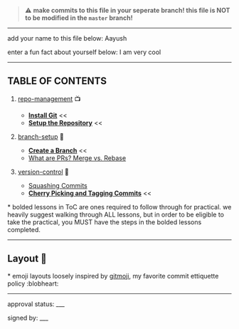> :warning: **make commits to this file in your seperate branch! this file is NOT to be modified in the `master` branch!**

---

add your name to this file below:
Aayush

enter a fun fact about yourself below:
I am very cool

---

## TABLE OF CONTENTS

1) [repo-management](./repo-management) 📺
    - **[Install Git](./repo-management/git-install.md)** <<
    - **[Setup the Repository](./repo-management/repo-setup.md)** <<
    
2) [branch-setup](./branch-setup) 🎋
    - **[Create a Branch](./branch-setup/create-a-branch.md)** <<
    - [What are PRs? Merge vs. Rebase](./branch-setup/prs.md)
    
3) [version-control](./version-control) 🔄
    - [Squashing Commits](./version-control/squashing.md)
    - **[Cherry Picking and Tagging Commits](./version-control/cherry-and-tagging.md)** <<

\* bolded lessons in ToC are ones required to follow through for practical. we heavily suggest walking through ALL lessons, but in order to be eligible to take the practical, you MUST have the steps in the bolded lessons completed.

---

## Layout 🚧

\* emoji layouts loosely inspired by [gitmoji](https://gitmoji.dev/), my favorite commit ettiquette policy :blobheart:

---

approval status: ___

signed by: ___
